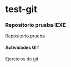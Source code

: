 # test-git

### Repositorio prueba IEXE 

Repositorio prueba 

#### Actividades GIT 

Ejercicios de git